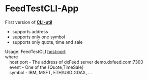# FeedTestCLI-App

First version of **[CLI-util](https://github.com/kosyloa/FeedTestCLI-App/blob/main/builds/FeedTestCLI%202023-02-17%2010-44-56.zip)**

- supports address
- supports only one symbol
- supports only quote, time and sale
 
Usage: FeedTestCLI <host:port> <event> <symbol><br>
where<br>
&emsp;host:port  - The address of dxFeed server demo.dxfeed.com:7300<br>
&emsp;event      - One of the {Quote,TimeSale}<br>
&emsp;symbol     - IBM, MSFT, ETH/USD:GDAX,  ...<br>
